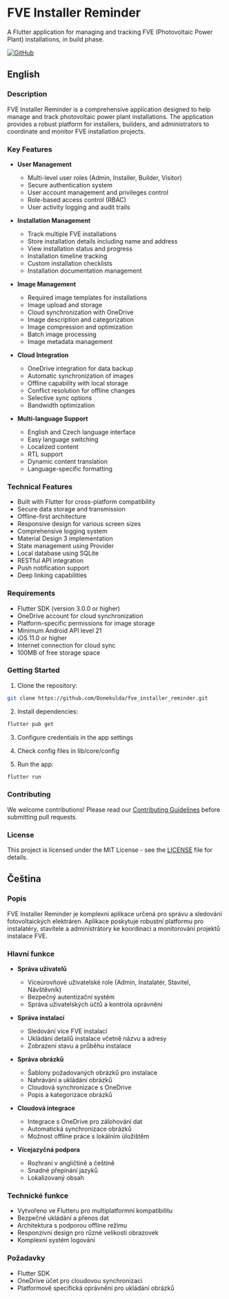 # FVE Installer Reminder

A Flutter application for managing and tracking FVE (Photovoltaic Power Plant) installations, in build phase.

[![GitHub](https://img.shields.io/badge/GitHub-Repository-blue)](https://github.com/Donekulda/fve_installer_reminder)

## English

### Description
FVE Installer Reminder is a comprehensive application designed to help manage and track photovoltaic power plant installations. The application provides a robust platform for installers, builders, and administrators to coordinate and monitor FVE installation projects.

### Key Features
- **User Management**
  - Multi-level user roles (Admin, Installer, Builder, Visitor)
  - Secure authentication system
  - User account management and privileges control
  - Role-based access control (RBAC)
  - User activity logging and audit trails

- **Installation Management**
  - Track multiple FVE installations
  - Store installation details including name and address
  - View installation status and progress
  - Installation timeline tracking
  - Custom installation checklists
  - Installation documentation management

- **Image Management**
  - Required image templates for installations
  - Image upload and storage
  - Cloud synchronization with OneDrive
  - Image description and categorization
  - Image compression and optimization
  - Batch image processing
  - Image metadata management

- **Cloud Integration**
  - OneDrive integration for data backup
  - Automatic synchronization of images
  - Offline capability with local storage
  - Conflict resolution for offline changes
  - Selective sync options
  - Bandwidth optimization

- **Multi-language Support**
  - English and Czech language interface
  - Easy language switching
  - Localized content
  - RTL support
  - Dynamic content translation
  - Language-specific formatting

### Technical Features
- Built with Flutter for cross-platform compatibility
- Secure data storage and transmission
- Offline-first architecture
- Responsive design for various screen sizes
- Comprehensive logging system
- Material Design 3 implementation
- State management using Provider
- Local database using SQLite
- RESTful API integration
- Push notification support
- Deep linking capabilities

### Requirements
- Flutter SDK (version 3.0.0 or higher)
- OneDrive account for cloud synchronization
- Platform-specific permissions for image storage
- Minimum Android API level 21
- iOS 11.0 or higher
- Internet connection for cloud sync
- 100MB of free storage space

### Getting Started
1. Clone the repository:
```bash
git clone https://github.com/Donekulda/fve_installer_reminder.git
```

2. Install dependencies:
```bash
flutter pub get
```

3. Configure credentials in the app settings

4. Check config files in lib/core/config

5. Run the app:
```bash
flutter run
```

### Contributing
We welcome contributions! Please read our [Contributing Guidelines](CONTRIBUTING.md) before submitting pull requests.

### License
This project is licensed under the MIT License - see the [LICENSE](LICENSE) file for details.

## Čeština

### Popis
FVE Installer Reminder je komplexní aplikace určená pro správu a sledování fotovoltaických elektráren. Aplikace poskytuje robustní platformu pro instalatéry, stavitele a administrátory ke koordinaci a monitorování projektů instalace FVE.

### Hlavní funkce
- **Správa uživatelů**
  - Víceúrovňové uživatelské role (Admin, Instalatér, Stavitel, Návštěvník)
  - Bezpečný autentizační systém
  - Správa uživatelských účtů a kontrola oprávnění

- **Správa instalací**
  - Sledování více FVE instalací
  - Ukládání detailů instalace včetně názvu a adresy
  - Zobrazení stavu a průběhu instalace

- **Správa obrázků**
  - Šablony požadovaných obrázků pro instalace
  - Nahrávání a ukládání obrázků
  - Cloudová synchronizace s OneDrive
  - Popis a kategorizace obrázků

- **Cloudová integrace**
  - Integrace s OneDrive pro zálohování dat
  - Automatická synchronizace obrázků
  - Možnost offline práce s lokálním úložištěm

- **Vícejazyčná podpora**
  - Rozhraní v angličtině a češtině
  - Snadné přepínání jazyků
  - Lokalizovaný obsah

### Technické funkce
- Vytvořeno ve Flutteru pro multiplatformní kompatibilitu
- Bezpečné ukládání a přenos dat
- Architektura s podporou offline režimu
- Responzivní design pro různé velikosti obrazovek
- Komplexní systém logování

### Požadavky
- Flutter SDK
- OneDrive účet pro cloudovou synchronizaci
- Platformově specifická oprávnění pro ukládání obrázků
